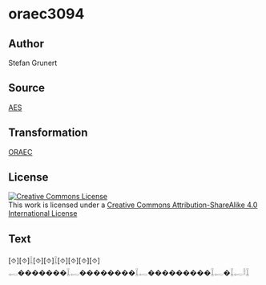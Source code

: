 # oraec3094

## Author

Stefan Grunert

## Source

[AES](https://github.com/simondschweitzer/aes)

## Transformation

[ORAEC](https://oraec.github.io/)

## License

<a rel="license" href="http://creativecommons.org/licenses/by-sa/4.0/"><img alt="Creative Commons License" style="border-width:0" src="https://i.creativecommons.org/l/by-sa/4.0/88x31.png" /></a><br />This work is licensed under a <a rel="license" href="http://creativecommons.org/licenses/by-sa/4.0/">Creative Commons Attribution-ShareAlike 4.0 International License</a>

## Text

[⯑][⯑]𓆼[⯑][⯑]𓆼[⯑][⯑][⯑][⯑]<br>
𓉻�������𓆼𓉻��������𓆼𓉻���������𓆼𓉻�𓆼𓉻𓎛𓆼<br>
